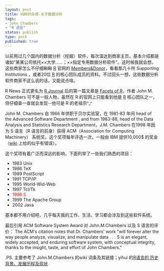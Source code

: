 ```yaml
--- 
layout: post
title: 纯粹的杂感-关于数据分析
tags: 
- John Chambers
- "R 语言"
status: publish
type: post
published: true
---
```

<p>以前用过几个国内的数据分析（挖掘）软件，每次溜达到商家主页，基本介绍都是诸如&ldquo;某某公司依托&times;&times;大学&hellip;&hellip;；&times;&times;指定专用数据分析软件&quot;。这时候我就会想，这些商家怎么不仔细瞅瞅 <a href="http://www.r-project.org/">R</a> 官网的 <a href="http://www.r-project.org/foundation/memberlist.html">Members&amp;Donor</a>，看看那几十所 Supporting Institutions ，或者20位 <a href="http://www.r-project.org/">R</a> 的核心团队成员的资料。不过回头一想，这些数据分析软件商家不这么说的话，又能说点啥。 </p>
<p>R News 正式更名为 <a href="http://bjt.cos.name/2009/05/r-journal/">R Journal</a> 后的第一篇文章是&nbsp;<a href="http://journal.r-project.org/2009-1/RJournal_2009-1_Chambers.pdf">Facets of R</a>，作者 John M. Chambers 可不是一般人物，虽然在 R 的官网上只能看到他是 <a href="http://www.r-project.org/">R</a> 核心团队之一，但仔细查一查就会发现--他可是 R 的老祖宗^_^ </p>
<p>John M. Chambers 自 1966 年供职于贝尔实验室，在 1981-83 年间 head of the Advanced Software Department , and from 1983-88, head of the Data Analysis and Statistics Research Department，J.M. Chambers 在1998 年因为 S 语言（R 语言的前身）获得 ACM（Association for Computing Machinery） 系统奖。这个奖项每年评选一次，一般由 IBM 提供10,000$ 的奖金（<a href="http://en.wikipedia.org/">wiki</a> 上给的似乎有错误）。</p>
<p>这个奖项有着广泛而深远的影响，下面列举了一些我们熟悉的项目： </p>
<ul>
	<li>1983 Unix </li>
	<li>1986 TeX </li>
	<li>1989 PostScript </li>
	<li>1991 TCP/IP </li>
	<li>1995 World-Wid-Web </li>
	<li>1997 Tcl/Tk </li>
	<li><span style="color: rgb(255, 0, 0);">1998 S</span> </li>
	<li>1999 The Apache Group </li>
	<li>2002 Java </li>
</ul>
<p>基本都不用介绍吧，几乎每天我的工作、生活、学习都会涉及到这些软件系统。 </p>
<p>最后引用 ACM Software System Award 对 John.M.Chambers&nbsp;以及 S 语言的评价： The ACM&#39;s citation notes that Dr. Chambers&#39; work &quot;will forever alter the way people analyze, visualize, and manipulate data . . . S is an elegant, widely accepted, and enduring software system, with conceptual integrity, thanks to the insight, taste, and effort of John Chambers.&quot; </p>
<p>.PS. 主要参考了 John.M.Chambers 的wiki 词条及其链接；yihui 的<a href="http://cos.name/wp-content/uploads/2008/12/the-history-of-r-language-and-current-developments.ppt">R语言的 历史</a><a href="http://cos.name/wp-content/uploads/2008/12/the-history-of-r-language-and-current-developments.ppt">背景、发展历程及现状</a></p>
